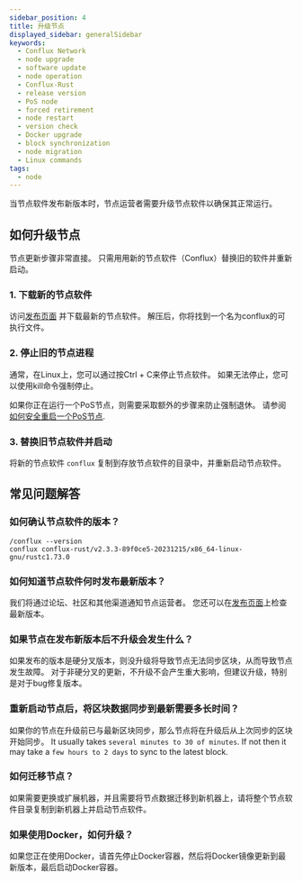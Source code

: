 ```yaml
---
sidebar_position: 4
title: 升级节点
displayed_sidebar: generalSidebar
keywords:
  - Conflux Network
  - node upgrade
  - software update
  - node operation
  - Conflux-Rust
  - release version
  - PoS node
  - forced retirement
  - node restart
  - version check
  - Docker upgrade
  - block synchronization
  - node migration
  - Linux commands
tags:
  - node
---
```


当节点软件发布新版本时，节点运营者需要升级节点软件以确保其正常运行。

## 如何升级节点

节点更新步骤非常直接。 只需用用新的节点软件（Conflux）替换旧的软件并重新启动。

### 1. 下载新的节点软件

访问[发布页面](https://github.com/Conflux-Chain/conflux-rust/releases) 并下载最新的节点软件。 解压后，你将找到一个名为conflux的可执行文件。

### 2. 停止旧的节点进程

通常，在Linux上，您可以通过按Ctrl + C来停止节点软件。 如果无法停止，您可以使用kill命令强制停止。

如果你正在运行一个PoS节点，则需要采取额外的步骤来防止强制退休。 请参阅[如何安全重启一个PoS节点](/docs/general/mine-stake/stake/faqs#how-can-i-safely-restart-my-pos-node).

### 3. 替换旧节点软件并启动

将新的节点软件 `conflux` 复制到存放节点软件的目录中，并重新启动节点软件。

## 常见问题解答

### 如何确认节点软件的版本？

```shell
/conflux --version
conflux conflux-rust/v2.3.3-89f0ce5-20231215/x86_64-linux-gnu/rustc1.73.0
```

### 如何知道节点软件何时发布最新版本？

我们将通过论坛、社区和其他渠道通知节点运营者。 您还可以在[发布页面](https://github.com/Conflux-Chain/conflux-rust/releases)上检查最新版本。

### 如果节点在发布新版本后不升级会发生什么？

如果发布的版本是硬分叉版本，则没升级将导致节点无法同步区块，从而导致节点发生故障。 对于非硬分叉的更新，不升级不会产生重大影响，但建议升级，特别是对于bug修复版本。

### 重新启动节点后，将区块数据同步到最新需要多长时间？

如果你的节点在升级前已与最新区块同步，那么节点将在升级后从上次同步的区块开始同步。 It usually takes `several minutes to 30 of minutes`. If not then it may take a `few hours to 2 days` to sync to the latest block.

### 如何迁移节点？

如果需要更换或扩展机器，并且需要将节点数据迁移到新机器上，请将整个节点软件目录复制到新机器上并启动节点软件。

### 如果使用Docker，如何升级？

如果您正在使用Docker，请首先停止Docker容器，然后将Docker镜像更新到最新版本，最后启动Docker容器。
